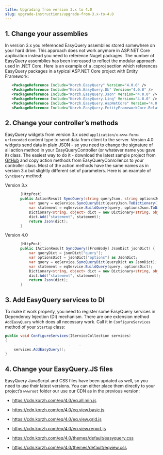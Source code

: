 ```yaml
---
title: Upgrading from version 3.x to 4.0
slug: upgrade-instructions/upgrade-from-3.x-to-4.0
---
```


## 1. Change your assemblies
In version 3.x you referenced EasyQuery assemblies stored somewhere on your hard drive. This approach does not work anymore in ASP.NET Core application instead you need to reference Nuget packages.
The number of EasyQuery assemblies has been increased to reflect the modular approach used in .NET Core.
Here is an example of a .csproj section which references EasyQuery packages in a typical ASP.NET Core project with Entity Framework:
 
```xml
   <PackageReference Include="Korzh.EasyQuery" Version="4.0.0" />
   <PackageReference Include="Korzh.EasyQuery.Db" Version="4.0.0" />
   <PackageReference Include="Korzh.EasyQuery.Json" Version="4.0.0" />
   <PackageReference Include="Korzh.EasyQuery.Linq" Version="4.0.0" />
   <PackageReference Include="Korzh.EasyQuery.AspNetCore" Version="4.0.0" />
   <PackageReference Include="Korzh.EasyQuery.EntityFrameworkCore.Relational" Version="4.0.0" />
```
 
## 2. Change your controller’s methods
EasyQuery widgets from version 3.x used `application/x-www-form-urlencoded` content type to send data from client to the server.
Version 4.0 widgets send data in plain JSON - so you need to change the signature of all action method in your EasyQueryController (or whatever name you gave it) class.
The easiest way to do it - download the latest sample project from [GitHub](https://github.com/easyquery/AspNetCoreSamples) and copy action methods from EasyQueryConroller.cs to your controller class. Most of the action methods have the same names as in version 3.x but slightly different set of parameters.
Here is an example of `SyncQuery` method:
 
Version 3.x
```c#
       [HttpPost]
       public ActionResult SyncQuery(string queryJson, string optionsJson) {
           var query = eqService.SyncQueryDict(queryJson.ToDictionary());
           var statement = eqService.BuildQuery(query, optionsJson.ToDictionary());
           Dictionary<string, object> dict = new Dictionary<string, object>();
           dict.Add("statement", statement);
           return Json(dict);
       }
```
 
Version 4.0
```c#
       [HttpPost]
       public IActionResult SyncQuery([FromBody] JsonDict jsonDict) {
           var queryDict = jsonDict["query"];
           var optionsDict = jsonDict["options"] as JsonDict;
           var query = eqService.SyncQueryDict(queryDict as JsonDict);
           var statement = eqService.BuildQuery(query, optionsDict);
           Dictionary<string, object> dict = new Dictionary<string, object>();
           dict.Add("statement", statement);
           return Json(dict);
       }
```
 
## 3. Add EasyQuery services to DI
To make it work properly, you need to register some EasyQuery services in Dependency Injection (DI) mechanism. There are one extension method `AddEasyQuery` which does all necessary work.
Call it in `ConfigureServices` method of your `Startup` class:
 
```c#
public void ConfigureServices(IServiceCollection services)
{
    .    .    .    .    .    .    .
    services.AddEasyQuery();
}
```

## 4. Change your EasyQuery.JS files
EasyQuery JavaScript and CSS files have been updated as well, so you need to use their latest versions.
You can either place them directly to your project’s `wwwroot` folder our use our CDN as in the previous version:
 
* https://cdn.korzh.com/eq/4.0/eq.all.min.js
* https://cdn.korzh.com/eq/4.0/eq.view.basic.js
* https://cdn.korzh.com/eq/4.0/eq.view.grid.js
* https://cdn.korzh.com/eq/4.0/eq.view.report.js
 
* https://cdn.korzh.com/eq/4.0/themes/default/easyquery.css
* https://cdn.korzh.com/eq/4.0/themes/default/eqview.css